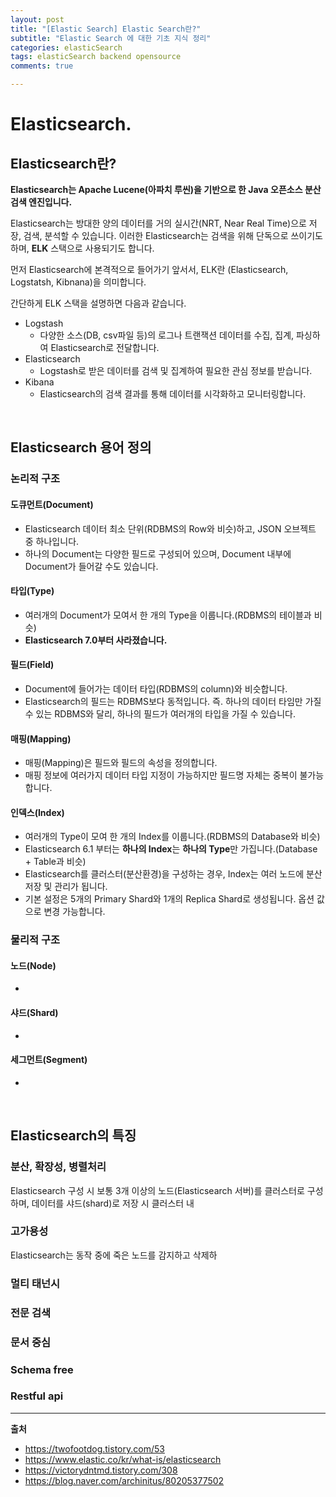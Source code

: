 ```yaml
---
layout: post
title: "[Elastic Search] Elastic Search란?"
subtitle: "Elastic Search 에 대한 기초 지식 정리"
categories: elasticSearch
tags: elasticSearch backend opensource 
comments: true

---
```


# Elasticsearch.

## Elasticsearch란?

**Elasticsearch는 Apache Lucene(아파치 루씬)을 기반으로 한 Java 오픈소스 분산 검색 엔진입니다.**

Elasticsearch는 방대한 양의 데이터를 거의 실시간(NRT, Near Real Time)으로 저장, 검색, 분석할 수 있습니다. 이러한 Elasticsearch는 검색을 위해 단독으로 쓰이기도 하며, **ELK** 스택으로 사용되기도 합니다.

먼저 Elasticsearch에 본격적으로 들어가기 앞서서, ELK란 (Elasticsearch, Logstatsh, Kibnana)을 의미합니다.

간단하게 ELK 스택을 설명하면 다음과 같습니다.
- Logstash
  - 다양한 소스(DB, csv파일 등)의 로그나 트랜잭션 데이터를 수집, 집계, 파싱하여 Elasticsearch로 전달합니다.
- Elasticsearch
  - Logstash로 받은 데이터를 검색 및 집계하여 필요한 관심 정보를 받습니다.
- Kibana
  - Elasticsearch의 검색 결과를 통해 데이터를 시각화하고 모니터링합니다.

<br/>

## Elasticsearch 용어 정의

### 논리적 구조

#### 도큐먼트(Document)
  - Elasticsearch 데이터 최소 단위(RDBMS의 Row와 비슷)하고, JSON 오브젝트 중 하나입니다.
  - 하나의 Document는 다양한 필드로 구성되어 있으며, Document 내부에 Document가 들어갈 수도 있습니다.
  
#### 타입(Type)
  - 여러개의 Document가 모여서 한 개의 Type을 이룹니다.(RDBMS의 테이블과 비슷)
  - **Elasticsearch 7.0부터 사라졌습니다.**

#### 필드(Field)
  - Document에 들어가는 데이터 타입(RDBMS의 column)와 비슷합니다. 
  - Elasticsearch의 필드는 RDBMS보다 동적입니다. 즉. 하나의 데이터 타임만 가질 수 있는 RDBMS와 달리, 하나의 필드가 여러개의 타입을 가질 수 있습니다.  

#### 매핑(Mapping)
  - 매핑(Mapping)은 필드와 필드의 속성을 정의합니다.
  - 매핑 정보에 여러가지 데이터 타입 지정이 가능하지만 필드명 자체는 중복이 불가능합니다.

#### 인덱스(Index)
  - 여러개의 Type이 모여 한 개의 Index를 이룹니다.(RDBMS의 Database와 비슷)
  - Elasticsearch 6.1 부터는 **하나의 Index**는 **하나의 Type**만 가집니다.(Database + Table과 비슷)
  - Elasticsearch를 클러스터(분산환경)을 구성하는 경우, Index는 여러 노드에 분산 저장 및 관리가 됩니다.
  - 기본 설정은 5개의 Primary Shard와 1개의 Replica Shard로 생성됩니다. 옵션 값으로 변경 가능합니다.


### 물리적 구조

#### 노드(Node)
  -

#### 샤드(Shard)
  -

#### 세그먼트(Segment)
  -


<br/>

## Elasticsearch의 특징

### 분산, 확장성, 병렬처리

Elasticsearch 구성 시 보통 3개 이상의 노드(Elasticsearch 서버)를 클러스터로 구성하며, 데이터를 샤드(shard)로 저장 시 클러스터 내


### 고가용성

Elasticsearch는 동작 중에 죽은 노드를 감지하고 삭제하

### 멀티 태넌시


### 전문 검색


### 문서 중심


### Schema free


### Restful api





---
**출처**
- https://twofootdog.tistory.com/53
- https://www.elastic.co/kr/what-is/elasticsearch
- https://victorydntmd.tistory.com/308
- https://blog.naver.com/archinitus/80205377502


